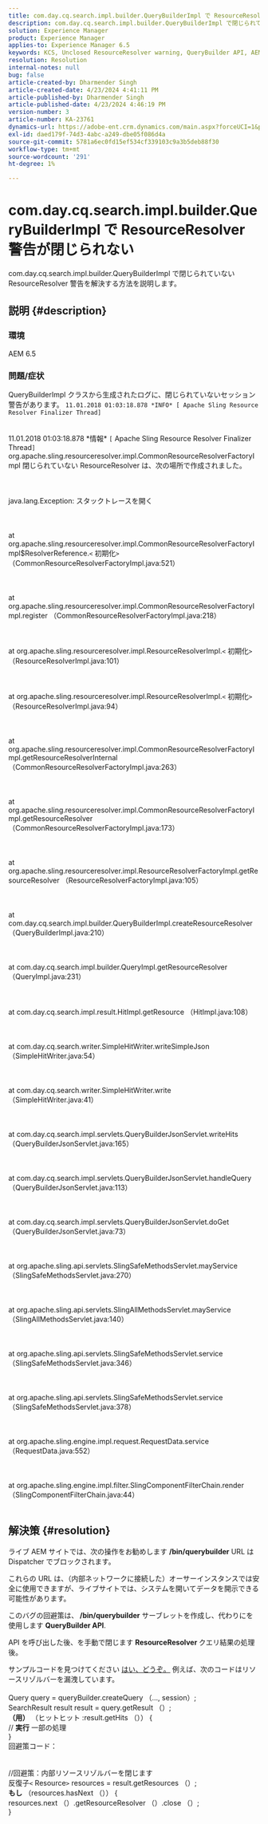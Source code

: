 ```yaml
---
title: com.day.cq.search.impl.builder.QueryBuilderImpl で ResourceResolver 警告が閉じられない
description: com.day.cq.search.impl.builder.QueryBuilderImpl で閉じられていない ResourceResolver 警告を解決する方法を説明します。
solution: Experience Manager
product: Experience Manager
applies-to: Experience Manager 6.5
keywords: KCS, Unclosed ResourceResolver warning, QueryBuilder API, AEM 6.5, Adobe Experience Manager 6.5, トラブルシューティング，com.day.cq.search.impl.builder.QueryBuilderImpl
resolution: Resolution
internal-notes: null
bug: false
article-created-by: Dharmender Singh
article-created-date: 4/23/2024 4:41:11 PM
article-published-by: Dharmender Singh
article-published-date: 4/23/2024 4:46:19 PM
version-number: 3
article-number: KA-23761
dynamics-url: https://adobe-ent.crm.dynamics.com/main.aspx?forceUCI=1&pagetype=entityrecord&etn=knowledgearticle&id=a4979244-9001-ef11-a1fd-6045bd026dc7
exl-id: daed179f-74d3-4abc-a249-dbe05f086d4a
source-git-commit: 5781a6ec0fd15ef534cf339103c9a3b5deb88f30
workflow-type: tm+mt
source-wordcount: '291'
ht-degree: 1%

---
```


# com.day.cq.search.impl.builder.QueryBuilderImpl で ResourceResolver 警告が閉じられない


com.day.cq.search.impl.builder.QueryBuilderImpl で閉じられていない ResourceResolver 警告を解決する方法を説明します。

## 説明 {#description}


### 環境

AEM 6.5

### 問題/症状

QueryBuilderImpl クラスから生成されたログに、閉じられていないセッション警告があります。 `11.01.2018 01:03:18.878 *INFO* [ Apache Sling Resource Resolver Finalizer Thread]`
<br><br><br>11.01.2018 01:03:18.878 \*情報\* `[` Apache Sling Resource Resolver Finalizer Thread`]`  org.apache.sling.resourceresolver.impl.CommonResourceResolverFactoryImpl 閉じられていない ResourceResolver は、次の場所で作成されました。 <br><br><br><br>java.lang.Exception: スタックトレースを開く<br><br><br><br>at org.apache.sling.resourceresolver.impl.CommonResourceResolverFactoryImpl$ResolverReference.`<` 初期化`>` （CommonResourceResolverFactoryImpl.java:521）<br><br><br><br>at org.apache.sling.resourceresolver.impl.CommonResourceResolverFactoryImpl.register （CommonResourceResolverFactoryImpl.java:218）<br><br><br><br>at org.apache.sling.resourceresolver.impl.ResourceResolverImpl.`<` 初期化`>` （ResourceResolverImpl.java:101）<br><br><br><br>at org.apache.sling.resourceresolver.impl.ResourceResolverImpl.`<` 初期化`>` （ResourceResolverImpl.java:94）<br><br><br><br>at org.apache.sling.resourceresolver.impl.CommonResourceResolverFactoryImpl.getResourceResolverInternal （CommonResourceResolverFactoryImpl.java:263）<br><br><br><br>at org.apache.sling.resourceresolver.impl.CommonResourceResolverFactoryImpl.getResourceResolver （CommonResourceResolverFactoryImpl.java:173）<br><br><br><br>at org.apache.sling.resourceresolver.impl.ResourceResolverFactoryImpl.getResourceResolver （ResourceResolverFactoryImpl.java:105）<br><br><br><br>at com.day.cq.search.impl.builder.QueryBuilderImpl.createResourceResolver （QueryBuilderImpl.java:210）<br><br><br><br>at com.day.cq.search.impl.builder.QueryImpl.getResourceResolver （QueryImpl.java:231）<br><br><br><br>at com.day.cq.search.impl.result.HitImpl.getResource （HitImpl.java:108）<br><br><br><br>at com.day.cq.search.writer.SimpleHitWriter.writeSimpleJson （SimpleHitWriter.java:54）<br><br><br><br>at com.day.cq.search.writer.SimpleHitWriter.write （SimpleHitWriter.java:41）<br><br><br><br>at com.day.cq.search.impl.servlets.QueryBuilderJsonServlet.writeHits （QueryBuilderJsonServlet.java:165）<br><br><br><br>at com.day.cq.search.impl.servlets.QueryBuilderJsonServlet.handleQuery （QueryBuilderJsonServlet.java:113）<br><br><br><br>at com.day.cq.search.impl.servlets.QueryBuilderJsonServlet.doGet （QueryBuilderJsonServlet.java:73）<br><br><br><br>at org.apache.sling.api.servlets.SlingSafeMethodsServlet.mayService （SlingSafeMethodsServlet.java:270）<br><br><br><br>at org.apache.sling.api.servlets.SlingAllMethodsServlet.mayService （SlingAllMethodsServlet.java:140）<br><br><br><br>at org.apache.sling.api.servlets.SlingSafeMethodsServlet.service （SlingSafeMethodsServlet.java:346）<br><br><br><br>at org.apache.sling.api.servlets.SlingSafeMethodsServlet.service （SlingSafeMethodsServlet.java:378）<br><br><br><br>at org.apache.sling.engine.impl.request.RequestData.service （RequestData.java:552）<br><br><br><br>at org.apache.sling.engine.impl.filter.SlingComponentFilterChain.render （SlingComponentFilterChain.java:44）<br><br>

## 解決策 {#resolution}


ライブ AEM サイトでは、次の操作をお勧めします <b>/bin/querybuilder</b> URL は Dispatcher でブロックされます。

これらの URL は、（内部ネットワークに接続した）オーサーインスタンスでは安全に使用できますが、ライブサイトでは、システムを開いてデータを開示できる可能性があります。

このバグの回避策は、<b> /bin/querybuilder</b> サーブレットを作成し、代わりにを使用します <b>QueryBuilder API</b>.

API を呼び出した後、を手動で閉じます <b>ResourceResolver </b>クエリ結果の処理後。

サンプルコードを見つけてください [はい、どうぞ。](https://github.com/search?q=repo%3AAdobe-Consulting-Services%2Facs-aem-samples%20SampleQueryBuilder&amp;amp;type=code) 例えば、次のコードはリソースリゾルバーを漏洩しています。
<br> <br>Query query = queryBuilder.createQuery （..., session）;<br>SearchResult result result = query.getResult （）;<br><b>（用）</b> （ヒットヒット :result.getHits （）） {<br>// <b>実行</b> 一部の処理<br>}<br>
回避策コード：
<br> <br> <br>//回避策：内部リソースリゾルバーを閉じます<br>反復子`<` Resource`>`  resources = result.getResources （）;<br><b>もし</b> （resources.hasNext （）） {<br>resources.next （）.getResourceResolver （）.close （）;<br>}
